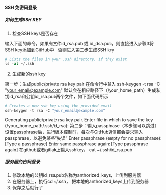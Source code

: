 #### SSH 免密码登录

##### 如何生成SSH KEY

1. 检查SSH keys是否存在
   
输入下面的命令，如果有文件id_rsa.pub 或 id_dsa.pub，则直接进入步骤3将SSH key添加到GitHub中，否则进入第二步生成SSH key
```s
# Lists the files in your .ssh directory, if they exist
ls -al ~/.ssh
```
2. 生成新的ssh key
   
第一步：生成public/private rsa key pair
在命令行中输入 ssh-keygen -t rsa -C "your_email@example.com"
默认会在相应路径下（/your_home_path）生成私钥id_rsa和公钥id_rsa.pub两个文件，如下面代码所示

```s
# Creates a new ssh key using the provided email
ssh-keygen -t rsa -C "your_email@example.com"
```
Generating public/private rsa key pair.
Enter file in which to save the key (/your_home_path/.ssh/id_rsa):
第二步：输入passphrase（本步骤可以跳过）
设置passphrase后，进行版本控制时，每次与GitHub通信都会要求输入passphrase，以避免某些“失误”
Enter passphrase (empty for no passphrase): [Type a passphrase]
Enter same passphrase again: [Type passphrase again]
在github或者gitlab上输入sshkey，
cat ~/.ssh/id_rsa.pub

##### 服务器免密码登录

1. 修改本地的公钥id_rsa.pub名称为anthorized_keys，上传到服务器
2. 在服务器上，执行cd ~/.ssh， 把本地的anthorized_keys上传到服务器
3. 保存之后就行了
